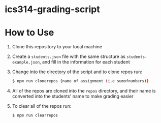# ics314-grading-script

# How to Use

1. Clone this repository to your local machine
2. Create a `students.json` file with the same structure as `students-example.json`, and fill in the information for each student
3. Change into the directory of the script and to clone repos run:
  
      ```bash
      $ npm run clonerepos {name of assignment (i.e sumofnumbers)}
      ```
4. All of the repos are cloned into the `repos` directory, and their name is converted into the students' name to make grading easier
5. To clear all of the repos run:

      ```bash
      $ npm run clearrepos
      ``` 